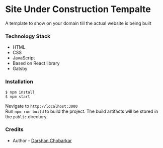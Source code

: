 # Site Under Construction Tempalte

A template to show on your domain till the actual website is being built

### Technology Stack

- HTML
- CSS
- JavaScript
- Based on React library
- Gatsby

### Installation

    $ npm install
    $ npm start

Nevigate to `http://localhost:3000`  
 Run `npm run build` to build the project. The build artifacts will be stored in the `public` directory.

### Credits

- Author - [Darshan Chobarkar](https://www.linkedin.com/in/dchobarkar/)
